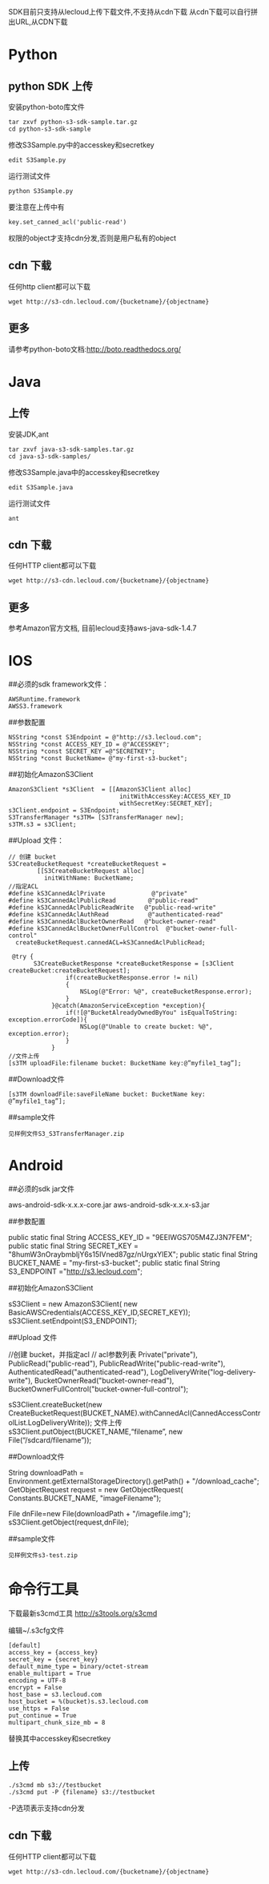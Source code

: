 
SDK目前只支持从lecloud上传下载文件,不支持从cdn下载
从cdn下载可以自行拼出URL,从CDN下载

# Python

## python SDK 上传

安装python-boto库文件

	tar zxvf python-s3-sdk-sample.tar.gz
	cd python-s3-sdk-sample	

修改S3Sample.py中的accesskey和secretkey
	
	edit S3Sample.py

运行测试文件
	
	python S3Sample.py

要注意在上传中有

	key.set_canned_acl('public-read')

权限的object才支持cdn分发,否则是用户私有的object


## cdn 下载

任何http client都可以下载

	wget http://s3-cdn.lecloud.com/{bucketname}/{objectname}

## 更多

请参考python-boto文档:http://boto.readthedocs.org/
	
# Java

## 上传

安装JDK,ant

	tar zxvf java-s3-sdk-samples.tar.gz
	cd java-s3-sdk-samples/

修改S3Sample.java中的accesskey和secretkey
	
	edit S3Sample.java

运行测试文件
	
	ant


## cdn 下载

任何HTTP client都可以下载

	wget http://s3-cdn.lecloud.com/{bucketname}/{objectname}

## 更多

参考Amazon官方文档, 目前lecloud支持aws-java-sdk-1.4.7


# IOS

##必须的sdk framework文件：
   
	AWSRuntime.framework
	AWSS3.framework

##参数配置

	NSString *const S3Endpoint = @"http://s3.lecloud.com";
	NSString *const ACCESS_KEY_ID = @"ACCESSKEY";
	NSString *const SECRET_KEY =@"SECRETKEY";
	NSString *const BucketName= @"my-first-s3-bucket";


##初始化AmazonS3Client
	
	AmazonS3Client *s3Client  = [[AmazonS3Client alloc] 
                                   initWithAccessKey:ACCESS_KEY_ID
                                   withSecretKey:SECRET_KEY];
	s3Client.endpoint = S3Endpoint;
	S3TransferManager *s3TM= [S3TransferManager new];
	s3TM.s3 = s3Client;

##Upload 文件：

	// 创建 bucket
	S3CreateBucketRequest *createBucketRequest = 
	        [[S3CreateBucketRequest alloc] 
	          initWithName: BucketName;
	//指定ACL
	#define kS3CannedAclPrivate             @"private"
	#define kS3CannedAclPublicRead         @"public-read"
	#define kS3CannedAclPublicReadWrite   @"public-read-write"
	#define kS3CannedAclAuthRead           @"authenticated-read"
	#define kS3CannedAclBucketOwnerRead   @"bucket-owner-read"
	#define kS3CannedAclBucketOwnerFullControl  @"bucket-owner-full-control"
	  createBucketRequest.cannedACL=kS3CannedAclPublicRead;
	  
	 @try {
	       S3CreateBucketResponse *createBucketResponse = [s3Client createBucket:createBucketRequest];
	                if(createBucketResponse.error != nil)
	                {
	                    NSLog(@"Error: %@", createBucketResponse.error);
	                }
	            }@catch(AmazonServiceException *exception){
	                if(![@"BucketAlreadyOwnedByYou" isEqualToString: exception.errorCode]){
	                    NSLog(@"Unable to create bucket: %@", exception.error);
	                }
	            }
	//文件上传
	[s3TM uploadFile:filename bucket: BucketName key:@”myfile1_tag”];

##Download文件

	[s3TM downloadFile:saveFileName bucket: BucketName key: @”myfile1_tag”];

##sample文件

	见样例文件S3_S3TransferManager.zip


# Android

##必须的sdk jar文件

   aws-android-sdk-x.x.x-core.jar
   aws-android-sdk-x.x.x-s3.jar
   
##参数配置

  public static final String ACCESS_KEY_ID = "9EEIWGS705M4ZJ3N7FEM";
  public static final String SECRET_KEY = "8humW3nOraybmbIjY6s15IVned87gz/nUrgxYlEX";
  public static final String BUCKET_NAME = "my-first-s3-bucket";
  public static final String S3_ENDPOINT ="http://s3.lecloud.com";

##初始化AmazonS3Client

  sS3Client = new AmazonS3Client(
        new BasicAWSCredentials(ACCESS_KEY_ID,SECRET_KEY));
  sS3Client.setEndpoint(S3_ENDPOINT);

##Upload 文件

  //创建 bucket，并指定acl
  // acl参数列表
    Private("private"),
    PublicRead("public-read"),
    PublicReadWrite("public-read-write"),
    AuthenticatedRead("authenticated-read"),
    LogDeliveryWrite("log-delivery-write"),
    BucketOwnerRead("bucket-owner-read"),
    BucketOwnerFullControl("bucket-owner-full-control");

  sS3Client.createBucket(new CreateBucketRequest(BUCKET_NAME).withCannedAcl(CannedAccessControlList.LogDeliveryWrite));
  文件上传
  sS3Client.putObject(BUCKET_NAME,“filename”, new File(“/sdcard/filename”));

##Download文件

  String downloadPath = Environment.getExternalStorageDirectory().getPath() + "/download_cache";
  GetObjectRequest request = new GetObjectRequest(
        Constants.BUCKET_NAME, "imageFilename");

  File dnFile=new File(downloadPath + "/imagefile.img");
  sS3Client.getObject(request,dnFile);
 
##sample文件

	见样例文件s3-test.zip
  
# 命令行工具

下载最新s3cmd工具 http://s3tools.org/s3cmd

编辑~/.s3cfg文件

	[default]
	access_key = {access_key}
	secret_key = {secret_key}
	default_mime_type = binary/octet-stream
	enable_multipart = True
	encoding = UTF-8
	encrypt = False
	host_base = s3.lecloud.com
	host_bucket = %(bucket)s.s3.lecloud.com
	use_https = False
	put_continue = True
	multipart_chunk_size_mb = 8

替换其中accesskey和secretkey


## 上传

	./s3cmd mb s3://testbucket
	./s3cmd put -P {filename} s3://testbucket

-P选项表示支持cdn分发

## cdn 下载

任何HTTP client都可以下载

	wget http://s3-cdn.lecloud.com/{bucketname}/{objectname}
	
	

